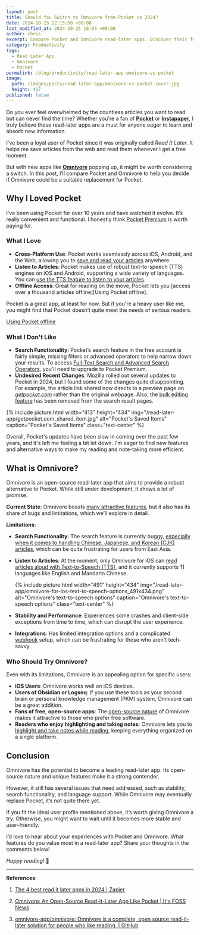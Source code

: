 ```yaml
---
layout: post
title: Should You Switch to Omnivore from Pocket in 2024?
date: 2024-10-23 12:15:58 +08:00
last_modified_at: 2024-10-25 16:03 +08:00
author: chris
excerpt: Compare Pocket and Omnivore read-later apps. Discover their features, search functionality, language support, and find the best fit for your reading needs!
category: Productivity
tags:
  - Read Later App
  - Omnivore
  - Pocket
permalink: /blog/productivity/read-later-app-omnivore-vs-pocket
image:
  path: /images/posts/read-later-app/omnivore-vs-pocket-cover.jpg
  height: 417
published: false
---
```


Do you ever feel overwhelmed by the countless articles you want to read but can never find the time?
Whether you're a fan of **[Pocket]** or **[Instapaper]**, I truly believe these read-later apps are a must for anyone eager to learn and absorb new information.

I've been a loyal user of Pocket since it was originally called *Read It Later*.
It helps me save articles from the web and read them whenever I get a free moment.

But with new apps like **[Omnivore]** popping up, it might be worth considering a switch.
In this post, I’ll compare Pocket and Omnivore to help you decide if Omnivore could be a suitable replacement for Pocket.

[Pocket]: https://getpocket.com/about
[Instapaper]: https://www.instapaper.com/
[Omnivore]: https://omnivore.app/about

## Why I Loved Pocket

I’ve been using Pocket for over 10 years and have watched it evolve.
It’s really convenient and functional. I honestly think [Pocket Premium][Pocket Premium] is worth paying for.

[Pocket Premium]: https://getpocket.com/premium?ep=1

### What I Love

- **Cross-Platform Use**: Pocket works seamlessly across iOS, Android, and the Web, allowing you to [save and read your articles][How to Save to Pocket] anywhere.
- **Listen to Articles**: Pocket makes use of robust text-to-speech (TTS) engines on iOS and Android, supporting a wide variety of languages. You can [use the TTS feature to listen to your articles][Listening to articles in Pocket with Text-to-Speech].
- **Offline Access**: Great for reading on the move, Pocket lets you [access over a thousand articles offline][Using Pocket offline].

Pocket is a great app, at least for now. But if you're a heavy user like me, you might find that Pocket doesn’t quite meet the needs of serious readers.

[How to Save to Pocket]: https://support.mozilla.org/en-US/kb/how-to-save-to-pocket-overview
[Listening to articles in Pocket with Text-to-Speech]: https://support.mozilla.org/en-US/kb/listening-to-articles-in-pocket-with-text-to-speech
[Using Pocket offline](https://support.mozilla.org/en-US/kb/using-pocket-offline)

### What I Don't Like

- **Search Functionality**: Pocket’s search feature in the free account is fairly simple, missing filters or advanced operators to help narrow down your results. To access [Full-Text Search and Advanced Search Operators][Pocket Premium Full-Text Search], you'll need to upgrade to Pocket Premium.
- **Undesired Recent Changes**: Mozilla rolled out several updates to Pocket in 2024, but I found some of the changes quite disappointing. For example, the article link shared now directs to a preview page on *[getpocket.com]* rather than the original webpage. Also, the [bulk editing feature][Bulk Editing Pocket] has been removed from the search result pages.

{% include picture.html width="413" height="434" img="/read-later-app/getpocket.com_shared_item.jpg" alt="Pocket's Saved Items" caption="Pocket's Saved Items" class="text-center" %}

Overall, Pocket's updates have been slow in coming over the past few years, and it's left me feeling a bit let down. I'm eager to find new features and alternative ways to make my reading and note-taking more efficient.

[Pocket Premium Full-Text Search]: https://support.mozilla.org/en-US/kb/pocket-premium-full-text-search
[getpocket.com]: https://getpocket.com
[Bulk Editing Pocket]: https://support.mozilla.org/en-US/kb/bulk-editing-in-pocket-on-your-computer

## What is Omnivore?

Omnivore is an open-source read-later app that aims to provide a robust alternative to Pocket.
While still under development, it shows a lot of promise.

**Current State**: Omnivore boasts [many attractive features](https://docs.omnivore.app/), but it also has its share of bugs and limitations, which we’ll explore in detail.

**Limitations**:

- **Search Functionality**: The search feature is currently buggy, [especially when it comes to handling Chinese, Japanese, and Korean (CJK) articles][Issue-3706], which can be quite frustrating for users from East Asia.
- **Listen to Articles**: At the moment, only Omnivore for iOS can [read articles aloud with Text-to-Speech (TTS)][Omnivore's Text to Speech], and it currently supports 11 languages like English and Mandarin Chinese.

  {% include picture.html width="491" height="434" img="/read-later-app/omnivore-for-ios-text-to-speech-options_491x434.png" alt="Omnivore's text-to-speech options" caption="Omnivore's text-to-speech options" class="text-center" %}

- **Stability and Performance**: Experiences some crashes and client-side exceptions from time to time, which can disrupt the user experience.
- **Integrations**: Has limited integration options and a complicated [webhook][Omnivore's Webhooks] setup, which can be frustrating for those who aren't tech-savvy.

[Issue-3706]: https://github.com/omnivore-app/omnivore/issues/3706
[Omnivore's Text to Speech]: https://docs.omnivore.app/using/text-to-speech.html
[Omnivore's Webhooks]: https://docs.omnivore.app/integrations/webhooks.html

### Who Should Try Omnivore?

Even with its limitations, Omnivore is an appealing option for specific users:

- **iOS Users**: Omnivore works well on iOS devices.
- **Users of Obsidian or Logseq**: If you use these tools as your second brain or personal knowledge management (PKM) system, Omnivore can be a great addition.
- **Fans of free, open-source apps**: The [open-source nature][Omnivore Pricing] of Omnivore makes it attractive to those who prefer free software.
- **Readers who enjoy highlighting and taking notes**: Omnivore lets you to [highlight and take notes while reading][Reading in Omnivore], keeping everything organized on a single platform.

[Reading in Omnivore]: https://docs.omnivore.app/using/reading.html#highlight-text
[Omnivore Pricing]: https://docs.omnivore.app/about/pricing.html

## Conclusion

Omnivore has the potential to become a leading read-later app.
Its open-source nature and unique features make it a strong contender.

However, it still has several issues that need addressed, such as stability, search functionality, and language support.
While Omnivore may eventually replace Pocket, it’s not quite there yet.

If you fit the ideal user profile mentioned above, it’s worth giving Omnivore a try.
Otherwise, you might want to wait until it becomes more stable and user-friendly.

I’d love to hear about your experiences with Pocket and Omnivore.
What features do you value most in a read-later app?
Share your thoughts in the comments below!

*Happy reading*! 🔖

* * *

**References**:

1. [The 4 best read it later apps in 2024 \| Zapier](https://zapier.com/blog/best-bookmaking-read-it-later-app/?msockid=1d0eb6416db863711c09a5db6c886273)

2. [Omnivore: An Open-Source Read-it-Later App Like Pocket \| It's FOSS News](https://news.itsfoss.com/omnivore/)

3. [omnivore-app/omnivore: Omnivore is a complete, open source read-it-later solution for people who like reading. \| GitHub](https://github.com/omnivore-app/omnivore)
